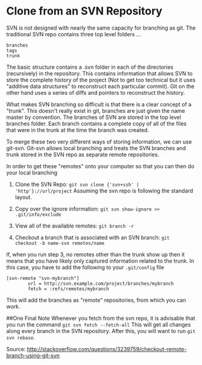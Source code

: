 # Clone from an SVN Repository

SVN is not designed with nearly the same capacity for branching as git.
The traditional SVN repo contains three top level folders ... 

```
branches
tags
trunk
```

The basic structure contains a .svn folder in each of the directories
(recursively) in the repository.  This contains information that allows
SVN to store the complete history of the project (Not to get too technical
but it uses "additive data structures" to reconstruct each particular
commit).  Git on the other hand uses a series of diffs and pointers to
reconstruct the history.

What makes SVN branching so difficult is that there is a clear concept
of a "trunk".  This doesn't really exist in git, branches are just
given the name master by convention.  The branches of SVN are stored
in the top level branches folder.  Each branch contains a complete
copy of all of the files that were in the trunk at the time the branch
was created.

To merge these two very different ways of storing information, we can
use git-svn.  Git-svn allows local branching and treats the SVN branches
and trunk stored in the SVN repo as separate remote repositories.

In order to get these "remotes" onto your computer so that you can
then do your local branching

1) Clone the SVN Repo: `git svn clone {'svn+ssh' | 'http'}://url/project`
Assuming the svn repo is following the standard layout.

2) Copy over the ignore information: `git svn show-ignore >> 
.git/info/exclude`

3) View all of the available remotes: `git branch -r`

4) Checkout a branch that is associated with an SVN branch: `git 
checkout -b name-svn remotes/name`

If, when you run step 3, no remotes other than the trunk show up
then it means that you have likely only captured information related
to the trunk.  In this case, you have to add the following to your
`.git/config` file

```
[svn-remote "svn-mybranch"]
        url = http://svn.example.com/project/branches/mybranch
        fetch = :refs/remotes/mybranch
```

This will add the branches as "remote" repositories, from which
you can work.

##One Final Note
Whenever you fetch from the svn repo, it is advisable that you
run the command `git svn fetch --fetch-all`  This will get all
changes along every branch in the SVN repository.  After this,
you will want to run `git svn rebase`.

Source: http://stackoverflow.com/questions/3239759/checkout-remote-branch-using-git-svn
